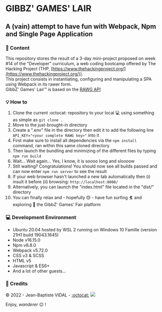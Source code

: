 # GIBBZ' GAMES' LAIR

## A (vain) attempt to have fun with Webpack, Npm and Single Page Application

### :scroll: Content

This repository stores the result of a 3-day mini-project proposed on week #14 of the "Developer" curriculum, a web coding bootcamp offered by The Hacking Project (THP, [https://www.thehackingproject.org/](https://www.thehackingproject.org/)).  
This project consists in instantiating, configuring and manipulating a SPA using Webpack in its rawer form.  
GibbZ' Games' Lair&trade; is based on the [RAWG API](https://rawg.io/apidocs)

### :bulb: How to

1. Clone the current :octocat: repository to your local :computer: using something as simple as `git clone .`
2. Move to the just-brought-in directory
3. Create a ".env" file in the directory then edit it to add the following line `API_KEY="<your complete RAWG key>"` into it
4. First make sure to install all dependencies via the `npm install` command, ran within this same cloned directory
5. Then launch the bundling and minimizing of the different files by typing `npm run build`
6. Wait... Wait again... Yes, I know, it is soooo long and sloooow
7. Still waiting? Congratulations! You should now see all builds passed and can now enter `npm run server` to see the result
8. If your web browser hasn't launched a new tab automatically then (i) insult it before (ii) browsing: `http://localhost:8000/`
9. Alternatively, you can launch the "index.html" file located in the "dist/" directory
10. You can finally relax and - hopefully :sweat: - have fun surfing :surfer: and exploring :eyes: the GibbZ' Games' Fair platform

### :computer: Development Environment

- Ubuntu 20.04 hosted by WSL 2 running on Windows 10 Famille (version 21H1 build 19043.1645)
- Node v16.15.0
- Npm v8.8.0
- Webpack v5.72.0
- CSS v3 & SCSS
- HTML v5
- Javascript & ES6+
- And a lot of other guests...

### :lock_with_ink_pen: Credits

&copy; 2022 - Jean-Baptiste VIDAL - [:octocat:](https://github.com/GibbZ-78) [<img src="https://www.linkedin.com/favicon.ico">](https://www.linkedin.com/in/jeanbaptistevidal/)

Enjoy, _wanderer_ :wink: !
